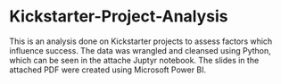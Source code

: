 # Kickstarter-Project-Analysis
This is an analysis done on Kickstarter projects to assess factors which influence success. 
The data was wrangled and cleansed using Python, which can be seen in the attache Juptyr notebook.
The slides in the attached PDF were created using Microsoft Power BI.
